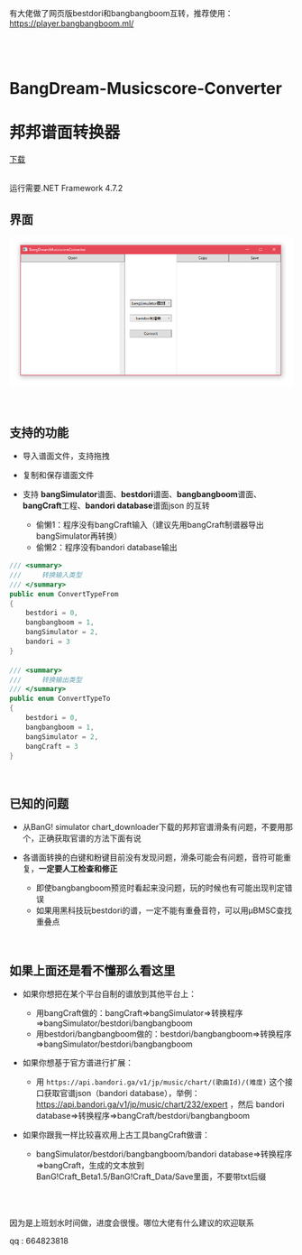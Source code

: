 有大佬做了网页版bestdori和bangbangboom互转，推荐使用：
https://player.bangbangboom.ml/
<br/>
<br/>
<br/>
<br/>

# BangDream-Musicscore-Converter
# 邦邦谱面转换器

[下载](https://github.com/xyh20180101/BangDream-Musicscore-Converter/releases)
<br/>
<br/>

运行需要.NET Framework 4.7.2  

## 界面
![image](https://raw.githubusercontent.com/xyh20180101/BangDream-Musicscore-Converter/master/README_img/img1.png)
<br/>
<br/>
<br/>
## 支持的功能

- 导入谱面文件，支持拖拽

- 复制和保存谱面文件

- 支持 **bangSimulator**谱面、**bestdori**谱面、**bangbangboom**谱面、**bangCraft**工程、**bandori database**谱面json 的互转
  - 偷懒1：程序没有bangCraft输入（建议先用bangCraft制谱器导出bangSimulator再转换）
  - 偷懒2：程序没有bandori database输出

```C#
/// <summary>
///     转换输入类型
/// </summary>
public enum ConvertTypeFrom
{
	bestdori = 0,
	bangbangboom = 1,
	bangSimulator = 2,
	bandori = 3
}

/// <summary>
///     转换输出类型
/// </summary>
public enum ConvertTypeTo
{
	bestdori = 0,
	bangbangboom = 1,
	bangSimulator = 2,
	bangCraft = 3
}
```
<br/>

## 已知的问题

- 从BanG! simulator chart_downloader下载的邦邦官谱滑条有问题，不要用那个，正确获取官谱的方法下面有说

- 各谱面转换的白键和粉键目前没有发现问题，滑条可能会有问题，音符可能重复，**一定要人工检查和修正**
  - 即使bangbangboom预览时看起来没问题，玩的时候也有可能出现判定错误
  - 如果用黑科技玩bestdori的谱，一定不能有重叠音符，可以用μBMSC查找重叠点
<br/>

## 如果上面还是看不懂那么看这里
- 如果你想把在某个平台自制的谱放到其他平台上：
  - 用bangCraft做的：bangCraft=>bangSimulator=>转换程序=>bangSimulator/bestdori/bangbangboom
  - 用bestdori/bangbangboom做的：bestdori/bangbangboom=>转换程序=>bangSimulator/bestdori/bangbangboom
  
- 如果你想基于官方谱进行扩展：
  - 用 `https://api.bandori.ga/v1/jp/music/chart/(歌曲Id)/(难度)` 这个接口获取官谱json（bandori database），举例：https://api.bandori.ga/v1/jp/music/chart/232/expert ，然后 bandori database=>转换程序=>bangCraft/bestdori/bangbangboom
  
- 如果你跟我一样比较喜欢用上古工具bangCraft做谱：
  - bangSimulator/bestdori/bangbangboom/bandori database=>转换程序=>bangCraft，生成的文本放到BanG!Craft_Beta1.5/BanG!Craft_Data/Save里面，不要带txt后缀
  
<br/>
<br/>

因为是上班划水时间做，进度会很慢。哪位大佬有什么建议的欢迎联系

qq : 664823818
